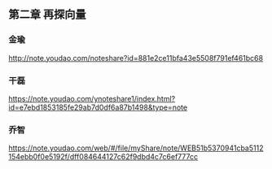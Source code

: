 ## 第二章 再探向量

### 金瑜

http://note.youdao.com/noteshare?id=881e2ce11bfa43e5508f791ef461bc68



### 干磊

https://note.youdao.com/ynoteshare1/index.html?id=e7ebd1853185fe29ab7d0df6a87b1498&type=note



### 乔智

https://note.youdao.com/web/#/file/myShare/note/WEB51b5370941cba5112154ebb0f0e5192f/dff084644127c62f9dbd4c7c6ef777cc